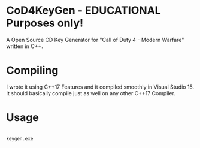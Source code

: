 # CoD4KeyGen - EDUCATIONAL Purposes only!

A Open Source CD Key Generator for "Call of Duty 4 - Modern Warfare" written in C++.

# Compiling

I wrote it using C++17 Features and it compiled smoothly in Visual Studio 15. It should basically compile just as well on any other C++17 Compiler.

# Usage

```

keygen.exe

```
